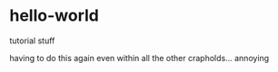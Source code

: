 # hello-world
tutorial stuff





having to do this again even within all the other crapholds... annoying
